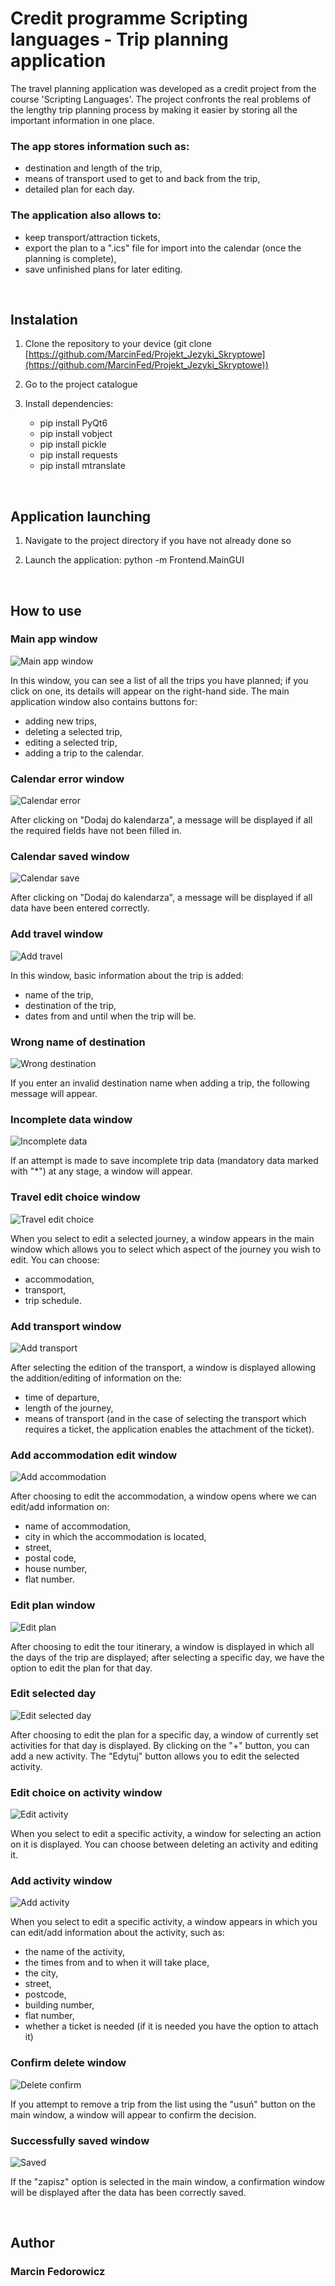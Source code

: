 # Credit programme Scripting languages - Trip planning application

The travel planning application was developed as a credit project from the course 'Scripting Languages'. The project confronts the real problems of the lengthy trip 
planning process by making it easier by storing all the important information in one place.

### The app stores information such as:
* destination and length of the trip,
* means of transport used to get to and back from the trip,
* detailed plan for each day.

### The application also allows to:
* keep transport/attraction tickets,
* export the plan to a ".ics" file for import into the calendar (once the planning is complete),
* save unfinished plans for later editing.

<br>

## Instalation

1. Clone the repository to your device (git clone [https://github.com/MarcinFed/Projekt_Jezyki_Skryptowe](https://github.com/MarcinFed/Projekt_Jezyki_Skryptowe))

2. Go to the project catalogue

3. Install dependencies:
    - pip install PyQt6
    - pip install vobject
    - pip install pickle
    - pip install requests
    - pip install mtranslate

<br>

## Application launching

1. Navigate to the project directory if you have not already done so

2. Launch the application: python -m Frontend.MainGUI

<br>

## How to use

### Main app window

![Main app window](Resources/main_window.png)

In this window, you can see a list of all the trips you have planned; if you click on one, its details will appear on the right-hand side.
The main application window also contains buttons for:
* adding new trips,
* deleting a selected trip,
* editing a selected trip, 
* adding a trip to the calendar.

### Calendar error window

![Calendar error](Resources/Calendar_error.png)

After clicking on "Dodaj do kalendarza", a message will be displayed if all the required fields have not been filled in.

### Calendar saved window

![Calendar save](Resources/Calendar_save.png)

After clicking on "Dodaj do kalendarza", a message will be displayed if all data have been entered correctly.

### Add travel window 

![Add travel](Resources/Add_Travel_Window.png)

In this window, basic information about the trip is added:
* name of the trip, 
* destination of the trip, 
* dates from and until when the trip will be.

### Wrong name of destination

![Wrong destination](Resources/Wrong_destination.png)

If you enter an invalid destination name when adding a trip, the following message will appear.

### Incomplete data window

![Incomplete data](Resources/Fill_all_error.png)

If an attempt is made to save incomplete trip data (mandatory data marked with "*") at any stage, a window will appear.

### Travel edit choice window

![Travel edit choice](Resources/Edit_choice.png)

When you select to edit a selected journey, a window appears in the main window which allows you to select which aspect of the journey you wish to edit. You can choose: 
* accommodation,
* transport,
* trip schedule.

### Add transport window

![Add transport](Resources/Add_transport.png)

After selecting the edition of the transport, a window is displayed allowing the addition/editing of information on the:
* time of departure, 
* length of the journey, 
* means of transport (and in the case of selecting the transport which requires a ticket, the application enables the attachment of the ticket).

### Add accommodation edit window

![Add accommodation](Resources/Add_accommodation.png)

After choosing to edit the accommodation, a window opens where we can edit/add information on: 
* name of accommodation, 
* city in which the accommodation is located, 
* street, 
* postal code, 
* house number, 
* flat number.

### Edit plan window

![Edit plan](Resources/Edit_plan.png)

After choosing to edit the tour itinerary, a window is displayed in which all the days of the trip are displayed; after selecting a specific day, we have the option to edit the plan for that day.

### Edit selected day

![Edit selected day](Resources/Selected_day.png)

After choosing to edit the plan for a specific day, a window of currently set activities for that day is displayed. By clicking on the "+" button, you can add a new activity. The "Edytuj" button allows you to edit the selected activity.

### Edit choice on activity window

![Edit activity](Resources/Atraction_edit.png)

When you select to edit a specific activity, a window for selecting an action on it is displayed. You can choose between deleting an activity and editing it.

### Add activity window

![Add activity](Resources/Add_atraction.png)

When you select to edit a specific activity, a window appears in which you can edit/add information about the activity, such as: 
* the name of the activity, 
* the times from and to when it will take place, 
* the city, 
* street, 
* postcode, 
* building number, 
* flat number, 
* whether a ticket is needed (if it is needed you have the option to attach it)

### Confirm delete window

![Delete confirm](Resources/Delete_confirm.png)

If you attempt to remove a trip from the list using the "usuń" button on the main window, a window will appear to confirm the decision.

### Successfully saved window

![Saved](Resources/Save_confirm.png)

If the "zapisz" option is selected in the main window, a confirmation window will be displayed after the data has been correctly saved.

<br>

## Author

### Marcin Fedorowicz

